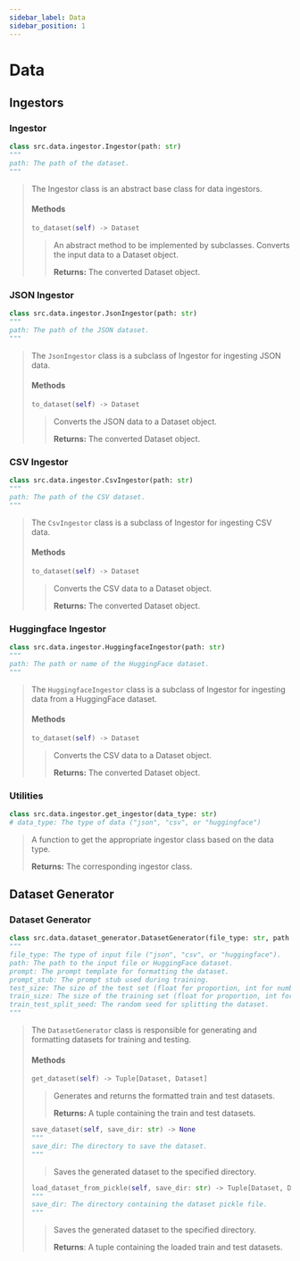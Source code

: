 ```yaml
---
sidebar_label: Data
sidebar_position: 1
---
```


# Data

## Ingestors

### Ingestor

```python
class src.data.ingestor.Ingestor(path: str)
"""
path: The path of the dataset.
"""
```

> The Ingestor class is an abstract base class for data ingestors.
>
> #### Methods
>
> ```python
> to_dataset(self) -> Dataset
> ```
>
> > An abstract method to be implemented by subclasses. Converts the input data to a Dataset object.
> >
> > **Returns:** The converted Dataset object.

### JSON Ingestor

```python
class src.data.ingestor.JsonIngestor(path: str)
"""
path: The path of the JSON dataset.
"""
```

> The `JsonIngestor` class is a subclass of Ingestor for ingesting JSON data.
>
> #### Methods
>
> ```python
> to_dataset(self) -> Dataset
> ```
>
> > Converts the JSON data to a Dataset object.
> >
> > **Returns:** The converted Dataset object.

### CSV Ingestor

```python
class src.data.ingestor.CsvIngestor(path: str)
"""
path: The path of the CSV dataset.
"""
```

> The `CsvIngestor` class is a subclass of Ingestor for ingesting CSV data.
>
> #### Methods
>
> ```python
> to_dataset(self) -> Dataset
> ```
>
> > Converts the CSV data to a Dataset object.
> >
> > **Returns:** The converted Dataset object.

### Huggingface Ingestor

```python
class src.data.ingestor.HuggingfaceIngestor(path: str)
"""
path: The path or name of the HuggingFace dataset.
"""
```

> The `HuggingfaceIngestor` class is a subclass of Ingestor for ingesting data from a HuggingFace dataset.
>
> #### Methods
>
> ```python
> to_dataset(self) -> Dataset
> ```
>
> > Converts the CSV data to a Dataset object.
> >
> > **Returns:** The converted Dataset object.

### Utilities

```python
class src.data.ingestor.get_ingestor(data_type: str)
# data_type: The type of data ("json", "csv", or "huggingface")
```

> A function to get the appropriate ingestor class based on the data type.
>
> **Returns:** The corresponding ingestor class.

## Dataset Generator

### Dataset Generator

```python
class src.data.dataset_generator.DatasetGenerator(file_type: str, path: str, prompt: str, prompt_stub: str, test_size: Union[float, int], train_size: Union[float, int], train_test_split_seed: int)
"""
file_type: The type of input file ("json", "csv", or "huggingface").
path: The path to the input file or HuggingFace dataset.
prompt: The prompt template for formatting the dataset.
prompt_stub: The prompt stub used during training.
test_size: The size of the test set (float for proportion, int for number of examples).
train_size: The size of the training set (float for proportion, int for number of examples).
train_test_split_seed: The random seed for splitting the dataset.
"""
```

> The `DatasetGenerator` class is responsible for generating and formatting datasets for training and testing.
>
> #### Methods
>
> ```python
> get_dataset(self) -> Tuple[Dataset, Dataset]
> ```
>
> > Generates and returns the formatted train and test datasets.
> >
> > **Returns:** A tuple containing the train and test datasets.
>
> ```python
> save_dataset(self, save_dir: str) -> None
> """
> save_dir: The directory to save the dataset.
> """
> ```
>
> > Saves the generated dataset to the specified directory.
>
> ```python
> load_dataset_from_pickle(self, save_dir: str) -> Tuple[Dataset, Dataset]
> """
> save_dir: The directory containing the dataset pickle file.
> """
> ```
>
> > Saves the generated dataset to the specified directory.
> >
> > **Returns**: A tuple containing the loaded train and test datasets.
